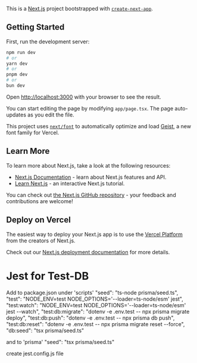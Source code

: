 This is a [Next.js](https://nextjs.org) project bootstrapped with [`create-next-app`](https://nextjs.org/docs/app/api-reference/cli/create-next-app).

## Getting Started

First, run the development server:

```bash
npm run dev
# or
yarn dev
# or
pnpm dev
# or
bun dev
```

Open [http://localhost:3000](http://localhost:3000) with your browser to see the result.

You can start editing the page by modifying `app/page.tsx`. The page auto-updates as you edit the file.

This project uses [`next/font`](https://nextjs.org/docs/app/building-your-application/optimizing/fonts) to automatically optimize and load [Geist](https://vercel.com/font), a new font family for Vercel.

## Learn More

To learn more about Next.js, take a look at the following resources:

- [Next.js Documentation](https://nextjs.org/docs) - learn about Next.js features and API.
- [Learn Next.js](https://nextjs.org/learn) - an interactive Next.js tutorial.

You can check out [the Next.js GitHub repository](https://github.com/vercel/next.js) - your feedback and contributions are welcome!

## Deploy on Vercel

The easiest way to deploy your Next.js app is to use the [Vercel Platform](https://vercel.com/new?utm_medium=default-template&filter=next.js&utm_source=create-next-app&utm_campaign=create-next-app-readme) from the creators of Next.js.

Check out our [Next.js deployment documentation](https://nextjs.org/docs/app/building-your-application/deploying) for more details.

# Jest for Test-DB

Add to package.json under 'scripts'
"seed": "ts-node prisma/seed.ts",
"test": "NODE_ENV=test NODE_OPTIONS='--loader=ts-node/esm' jest",
"test:watch": "NODE_ENV=test NODE_OPTIONS='--loader=ts-node/esm' jest --watch",
"test:db:migrate": "dotenv -e .env.test -- npx prisma migrate deploy",
"test:db:push": "dotenv -e .env.test -- npx prisma db push",
"test:db:reset": "dotenv -e .env.test -- npx prisma migrate reset --force",
"db:seed": "tsx prisma/seed.ts"

and to 'prisma'
"seed": "tsx prisma/seed.ts"

create jest.config.js file
